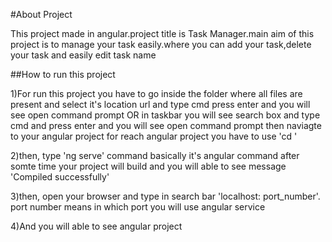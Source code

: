 #About Project

This project made in angular.project title is Task Manager.main aim of this project is to manage your task easily.where you can add your task,delete your task and easily edit task name 

##How to run this project

1)For run this project you have to go inside the folder where all files are present and select it's location url and type cmd press enter and you will see open command prompt OR in taskbar you will see search box and type cmd and press enter and you will see open command prompt then naviagte to your angular project for reach angular project you have to use 'cd <fileName>'


2)then, type 'ng serve' command basically it's angular command after somte time your project will build and
you will able to see message 'Compiled successfully' 

3)then, open your browser and type in search bar 'localhost: port_number'. port number means in which port you will use angular service 

4)And you will able to see angular project  
